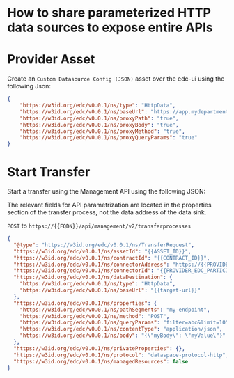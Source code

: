 How to share parameterized HTTP data sources to expose entire APIs
========

Provider Asset
========
Create an `Custom Datasource Config (JSON)` asset over the edc-ui using the following Json:
```json
{
    "https://w3id.org/edc/v0.0.1/ns/type": "HttpData",
    "https://w3id.org/edc/v0.0.1/ns/baseUrl": "https://app.mydepartment.myorg.com/api",
    "https://w3id.org/edc/v0.0.1/ns/proxyPath": "true",
    "https://w3id.org/edc/v0.0.1/ns/proxyBody": "true",
    "https://w3id.org/edc/v0.0.1/ns/proxyMethod": "true",
    "https://w3id.org/edc/v0.0.1/ns/proxyQueryParams": "true"
}
```

Start Transfer
========
Start a transfer using the Management API using the following JSON:

The relevant fields for API parametrization are located in the properties section of the transfer process, 
not the data address of the data sink.

`POST` to `https://{{FQDN}}/api/management/v2/transferprocesses`
```json
{
  "@type": "https://w3id.org/edc/v0.0.1/ns/TransferRequest",
  "https://w3id.org/edc/v0.0.1/ns/assetId": "{{ASSET_ID}}",
  "https://w3id.org/edc/v0.0.1/ns/contractId": "{{CONTRACT_ID}}",
  "https://w3id.org/edc/v0.0.1/ns/connectorAddress": "https://{{PROVIDER_EDC_FQDN}}/api/dsp",
  "https://w3id.org/edc/v0.0.1/ns/connectorId": "{{PROVIDER_EDC_PARTICIPANT_ID}}",
  "https://w3id.org/edc/v0.0.1/ns/dataDestination": {
    "https://w3id.org/edc/v0.0.1/ns/type": "HttpData",
    "https://w3id.org/edc/v0.0.1/ns/baseUrl": "{{target-url}}"
  },
  "https://w3id.org/edc/v0.0.1/ns/properties": {
    "https://w3id.org/edc/v0.0.1/ns/pathSegments": "my-endpoint",
    "https://w3id.org/edc/v0.0.1/ns/method": "POST",
    "https://w3id.org/edc/v0.0.1/ns/queryParams": "filter=abc&limit=10",
    "https://w3id.org/edc/v0.0.1/ns/contentType": "application/json",
    "https://w3id.org/edc/v0.0.1/ns/body": "{\"myBody\": \"myValue\"}"
  },
  "https://w3id.org/edc/v0.0.1/ns/privateProperties": {},
  "https://w3id.org/edc/v0.0.1/ns/protocol": "dataspace-protocol-http",
  "https://w3id.org/edc/v0.0.1/ns/managedResources": false
}
```
